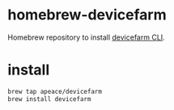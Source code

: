 # homebrew-devicefarm

Homebrew repository to install [devicefarm CLI](https://github.com/apeace/devicefarm).

# install

```sh
brew tap apeace/devicefarm
brew install devicefarm
```
